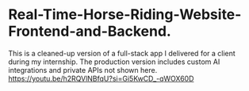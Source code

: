 # Real-Time-Horse-Riding-Website-Frontend-and-Backend.
This is a cleaned-up version of a full-stack app I delivered for a client during my internship. The production version includes custom AI integrations and private APIs not shown here.
https://youtu.be/h2RQVlNBfqU?si=Gi5KwCD_-qWOX60D
